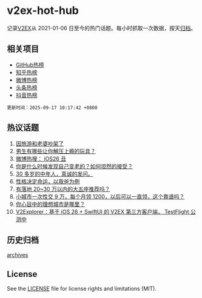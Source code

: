 # v2ex-hot-hub

 记录[V2EX](https://www.v2ex.com/)从 2021-01-06 日至今的热门话题。每小时抓取一次数据，按天[归档](archives)。
 
 ## 相关项目

- [GitHub热榜](https://github.com/lonnyzhang423/github-hot-hub)
- [知乎热榜](https://github.com/lonnyzhang423/zhihu-hot-hub)
- [微博热榜](https://github.com/lonnyzhang423/weibo-hot-hub)
- [头条热榜](https://github.com/lonnyzhang423/toutiao-hot-hub)
- [抖音热榜](https://github.com/lonnyzhang423/douyin-hot-hub)


 `更新时间：2025-09-17 10:17:42 +0800`

## 热议话题

1. [因旅游和老婆吵架了](https://www.v2ex.com/t/1159535)
1. [男生有哪些让你解压上瘾的玩具？](https://www.v2ex.com/t/1159587)
1. [微博热搜： iOS26 丑](https://www.v2ex.com/t/1159546)
1. [你是什么时候发现自己变老的？如何坦然的接受？](https://www.v2ex.com/t/1159537)
1. [30 多岁的中年人，真诚的发问。](https://www.v2ex.com/t/1159549)
1. [性格决定命运，以我爸为例](https://www.v2ex.com/t/1159583)
1. [有落地 20~30 万以内的大五座推荐吗？](https://www.v2ex.com/t/1159532)
1. [小城市一次性交 9 万，每个月领 1200，以后可以一直领，这个靠谱吗？](https://www.v2ex.com/t/1159752)
1. [你心目中的理想城市是哪里？](https://www.v2ex.com/t/1159536)
1. [V2Explorer：基于 iOS 26 + SwiftUI 的 V2EX 第三方客户端， TestFlight 公测中](https://www.v2ex.com/t/1159571)

## 历史归档

[archives](archives)

## License

See the [LICENSE](LICENSE) file for license rights and limitations (MIT).

